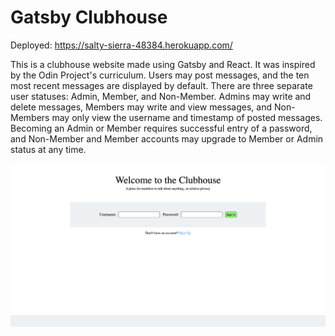 # Gatsby Clubhouse

Deployed: https://salty-sierra-48384.herokuapp.com/

This is a clubhouse website made using Gatsby and React. It was inspired by the Odin Project's curriculum. Users may post messages, and the ten most recent messages are displayed by default. There are three separate user statuses: Admin, Member, and Non-Member. Admins may write and delete messages, Members may write and view messages, and Non-Members may only view the username and timestamp of posted messages. Becoming an Admin or Member requires successful entry of a password, and Non-Member and Member accounts may upgrade to Member or Admin status at any time. 

![](./src/images/clubhouse.png)